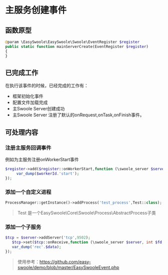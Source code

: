 # 主服务创建事件

## 函数原型
```php
@param \EasySwoole\EasySwoole\Swoole\EventRegister $register
public static function mainServerCreate(EventRegister $register)
{
}
```
## 已完成工作
在执行该事件的时候，已经完成的工作有：
- 框架初始化事件
- 配置文件加载完成
- 主Swoole Server创建成功
- 主Swoole Server 注册了默认的onRequest,onTask,onFinish事件。

## 可处理内容

### 注册主服务回调事件
例如为主服务注册onWorkerStart事件
```php
$register->add($register::onWorkerStart,function (\swoole_server $server,int $workerId){
     var_dump($workerId.'start');
});
```
### 添加一个自定义进程
```php
ProcessManager::getInstance()->addProcess('test_process',Test::class);
```
> Test 是一个EasySwoole\Core\Swoole\Process\AbstractProcess子类

### 添加一个子服务
```php
$tcp = $server->addServer('tcp',9502);
   $tcp->set($tcp::onReceive,function (\swoole_server $server, int $fd, int $reactor_id, string $data){
   var_dump('rec'.$data);
});
```

> 使用参考：https://github.com/easy-swoole/demo/blob/master/EasySwooleEvent.php